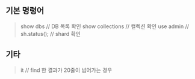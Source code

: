 ## 기본 명령어
> show dbs // DB 목록 확인
> show collections // 컬렉션 확인
> use admin // 
> sh.status(); // shard 확인


## 기타
> it // find 한 결과가 20줄이 넘어가는 경우 
